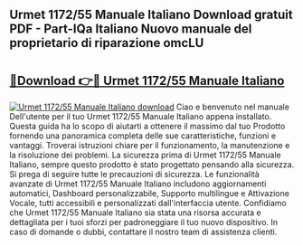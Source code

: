 ## Urmet 1172/55 Manuale Italiano Download gratuit PDF - Part-IQa Italiano Nuovo manuale del proprietario di riparazione omcLU

# <h2><a href="http://dffmq7.blite.top/?on=Urmet+1172%2f55+Manuale+Italiano">🔗Download 👉🔴 Urmet 1172/55 Manuale Italiano</a></h2>

[![Urmet 1172/55 Manuale Italiano download](https://i.imgur.com/lujVjoI.png)](http://dffmq7.blite.top/?on=Urmet+1172%2f55+Manuale+Italiano)
Ciao e benvenuto nel manuale Dell'utente per il tuo Urmet 1172/55 Manuale Italiano appena installato. Questa guida ha lo scopo di aiutarti a ottenere il massimo dal tuo Prodotto fornendo una panoramica completa delle sue caratteristiche, funzioni e vantaggi. Troverai istruzioni chiare per il funzionamento, la manutenzione e la risoluzione dei problemi. La sicurezza prima di Urmet 1172/55 Manuale Italiano, sempre questo prodotto è stato progettato pensando alla sicurezza. Si prega di seguire tutte le precauzioni di sicurezza. Le funzionalità avanzate di Urmet 1172/55 Manuale Italiano includono aggiornamenti automatici, Dashboard personalizzabile, Supporto multilingue e Attivazione Vocale, tutti accessibili e personalizzati dall'interfaccia utente. Confidiamo che Urmet 1172/55 Manuale Italiano sia stata una risorsa accurata e dettagliata per i tuoi sforzi per padroneggiare il tuo nuovo dispositivo. In caso di domande o dubbi, contattare il nostro team di assistenza clienti.
